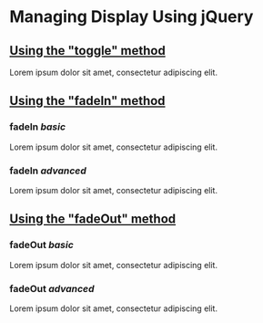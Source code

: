 # Managing Display Using jQuery

## [Using the "toggle" method](#toggle)

Lorem ipsum dolor sit amet, consectetur adipiscing elit.

## [Using the "fadeIn" method](#fade-in)

### **fadeIn** *basic*

Lorem ipsum dolor sit amet, consectetur adipiscing elit.

### **fadeIn** *advanced*

Lorem ipsum dolor sit amet, consectetur adipiscing elit.

## [Using the "fadeOut" method](#fade-out)

### **fadeOut** *basic*

Lorem ipsum dolor sit amet, consectetur adipiscing elit.

### **fadeOut** *advanced*

Lorem ipsum dolor sit amet, consectetur adipiscing elit.


